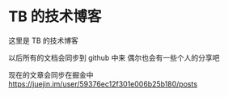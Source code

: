 # TB 的技术博客

这里是 TB 的技术博客

以后所有的文档会同步到 github 中来
偶尔也会有一些个人的分享吧

现在的文章会同步在掘金中 https://juejin.im/user/59376ec12f301e006b25b180/posts
